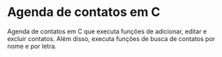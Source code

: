 # Agenda de contatos em C
 Agenda de contatos em C que executa funções de adicionar, editar e excluir contatos. Além disso, executa funções de busca de contatos por nome e por letra.
